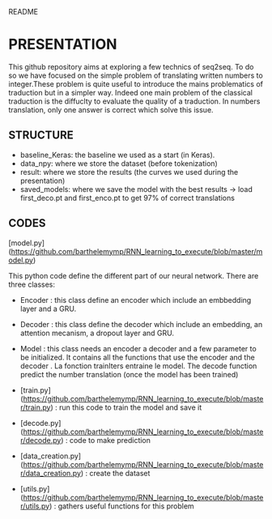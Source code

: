 README


# PRESENTATION

This github repository aims at exploring a few technics of seq2seq. To do so we have focused on the simple problem of translating written numbers to integer.These problem is quite useful to introduce the mains problematics of traduction but in a simpler way. Indeed one main problem of the classical traduction is the diffuclty to evaluate the quality of a traduction. In numbers translation, only one answer is correct which solve this issue.


## STRUCTURE

- baseline_Keras: the baseline we used as a start (in Keras).
- data_npy: where we store the dataset (before tokenization)
- result: where we store the results (the curves we used during the presentation)
- saved_models: where we save the model with the best results -> load first_deco.pt and first_enco.pt to get 97% of correct translations



## CODES
 
[model.py] (https://github.com/barthelemymp/RNN_learning_to_execute/blob/master/model.py)

This python code define the different part of our neural network. There are three classes:
- Encoder : this class define an encoder which include an embbedding layer and a GRU.
- Decoder : this class define the decoder which include an embedding, an attention mecanism, a dropout layer and GRU.
- Model : this class needs an encoder a decoder and a few parameter to be initialized. It contains all the functions that use the encoder and the decoder . La fonction trainIters entraine le model. The decode function predict the number translation (once the model has been trained)

- [train.py] (https://github.com/barthelemymp/RNN_learning_to_execute/blob/master/train.py) : run this code to train the model and save it

- [decode.py] (https://github.com/barthelemymp/RNN_learning_to_execute/blob/master/decode.py) : code to make prediction

- [data_creation.py] (https://github.com/barthelemymp/RNN_learning_to_execute/blob/master/data_creation.py) : create the dataset

- [utils.py] (https://github.com/barthelemymp/RNN_learning_to_execute/blob/master/utils.py) : gathers useful functions for this problem



